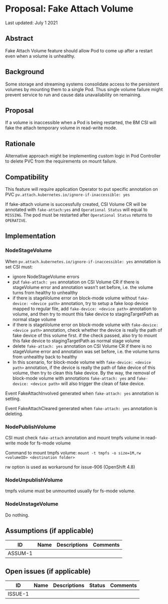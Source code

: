 # Proposal: Fake Attach Volume

Last updated: July 1 2021


## Abstract

Fake Attach Volume feature should allow Pod to come up after a restart even when a volume is unhealthy.

## Background

Some storage and streaming systems consolidate access to the persistent volumes by mounting them to a single Pod.
Thus single volume failure might prevent service to run and cause data unavailability on remaining.
 
## Proposal

If a volume is inaccessible when a Pod is being restarted, the BM CSI will fake the attach temporary volume in
read-write mode.

## Rationale

Alternative approach might be implementing custom logic in Pod Controller to delete PVC from the requirements on mount
failure.

## Compatibility

This feature will require application Operator to put specific annotation on PVC
`pv.attach.kubernetes.io/ignore-if-inaccessible: yes`

If fake-attach volume is successfully created, CSI Volume CR will be annotated with `fake-attach:yes` and `Operational Status` will equal to `MISSING`. The pod must be restarted after `Operational Status` returns to `OPERATIVE`.


## Implementation

### NodeStageVolume
When `pv.attach.kubernetes.io/ignore-if-inaccessible: yes` annotation is set CSI must:
- ignore NodeStageVolume errors
- put `fake-attach: yes` annotation on CSI Volume CR if there is stageVolume error and annotation wasn't set before, i.e. the volume turns from healthy to unhealthy
- if there is stageVolume error on block-mode volume without `fake-device: <device path>` annotation, try to setup a fake loop device mapped to regular file, add `fake-device: <device path>` annotation to volume, and then try to mount this fake device to stagingTargetPath as normal stage volume
- if there is stageVolume error on block-mode volume with `fake-device: <device path>` annotation, check whether the device is really the path of fake device of this volume first. if the check passed, also try to mount this fake device to stagingTargetPath as normal stage volume
- delete `fake-attach: yes` annotation on CSI Volume CR if there is no stageVolume error and annotation was set before, i.e. the volume turns from unhealthy back to healthy
- In this scenario, for block-mode volume with `fake-device: <device path>` annotation, if the device is really the path of fake device of this volume, then try to clean this fake device. By the way, the removal of block-mode volume with annotations `fake-attach: yes` and `fake-device: <device path>` will also trigger the clean of fake device.

Event FakeAttachInvolved generated when `fake-attach: yes` annotation is setting.

Event FakeAttachCleared generated when `fake-attach: yes` annotation is deleting.

### NodePublishVolume 
CSI must check `fake-attach` annotation and mount tmpfs volume in read-write mode for fs-mode volume

Command to mount tmpfs volume: `mount -t tmpfs -o size=1M,rw <volumeID> <destination folder>`

rw option is used as workaround for issue-906 (OpenShift 4.8)

### NodeUnpublishVolume 
tmpfs volume must be unmounted usually for fs-mode volume.

### NodeUnstageVolume 
Do nothing.


## Assumptions (if applicable)

ID | Name | Descriptions | Comments
---| -----| -------------| --------
ASSUM-1 |   |   |


## Open issues (if applicable)

ID | Name | Descriptions | Status | Comments
---| -----| -------------| ------ | --------
ISSUE-1 |   |   |   |   
